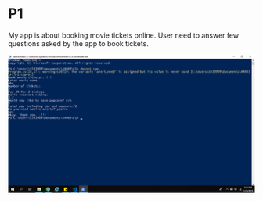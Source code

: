 # P1

My app is about booking movie tickets online. User need to answer few questions asked by the app to book tickets.

![app](https://github.com/MeghanaPutta/P1/blob/master/app.png)


